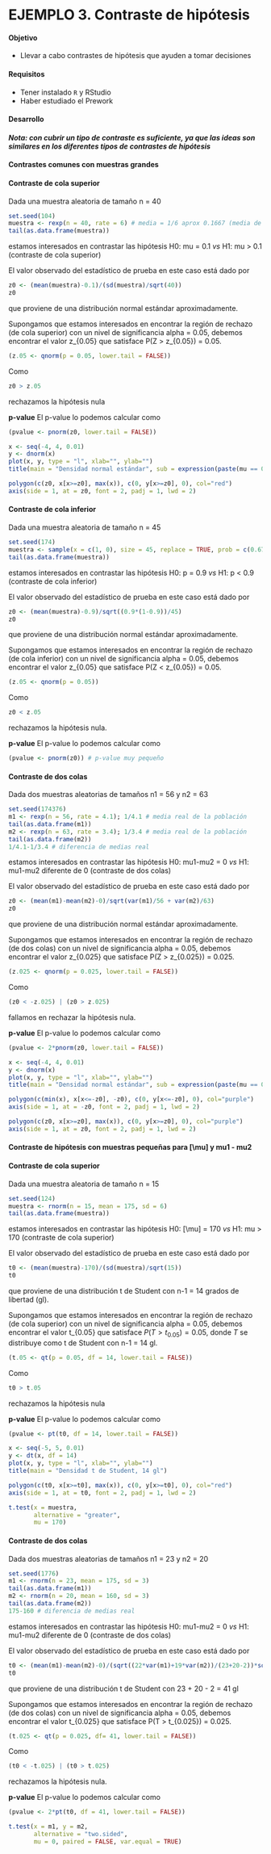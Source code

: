 # EJEMPLO 3. Contraste de hipótesis

#### Objetivo

- Llevar a cabo contrastes de hipótesis que ayuden a tomar decisiones

#### Requisitos

- Tener instalado `R` y RStudio
- Haber estudiado el Prework

#### Desarrollo

#### *Nota: con cubrir un tipo de contraste es suficiente, ya que las ideas son similares en los diferentes tipos de contrastes de hipótesis*

#### Contrastes comunes con muestras grandes

#### Contraste de cola superior

Dada una muestra aleatoria de tamaño n = 40

```R
set.seed(104)
muestra <- rexp(n = 40, rate = 6) # media = 1/6 aprox 0.1667 (media de la población)
tail(as.data.frame(muestra))
```

estamos interesados en contrastar las hipótesis H0: mu = 0.1 *vs* H1: mu > 0.1 (contraste de cola superior)

El valor observado del estadístico de prueba en este caso está dado por

```R
z0 <- (mean(muestra)-0.1)/(sd(muestra)/sqrt(40)) 
z0
```

que proviene de una distribución normal estándar aproximadamente.

Supongamos que estamos interesados en encontrar la región de rechazo (de cola superior) con un nivel de significancia alpha = 0.05, debemos encontrar el valor z_{0.05} que satisface P(Z > z_{0.05}) = 0.05.

```R
(z.05 <- qnorm(p = 0.05, lower.tail = FALSE))
```

Como

```R
z0 > z.05
```

rechazamos la hipótesis nula

**p-value** El p-value lo podemos calcular como 

```R
(pvalue <- pnorm(z0, lower.tail = FALSE))
```

```R
x <- seq(-4, 4, 0.01)
y <- dnorm(x)
plot(x, y, type = "l", xlab="", ylab="")
title(main = "Densidad normal estándar", sub = expression(paste(mu == 0, " y ", sigma == 1)))

polygon(c(z0, x[x>=z0], max(x)), c(0, y[x>=z0], 0), col="red")
axis(side = 1, at = z0, font = 2, padj = 1, lwd = 2)
```

#### Contraste de cola inferior

Dada una muestra aleatoria de tamaño n = 45

```R
set.seed(174)
muestra <- sample(x = c(1, 0), size = 45, replace = TRUE, prob = c(0.67, 0.33)); 0.67 # media real de la población
tail(as.data.frame(muestra))
```

estamos interesados en contrastar las hipótesis H0: p = 0.9 *vs* H1: p < 0.9 (contraste de cola inferior)

El valor observado del estadístico de prueba en este caso está dado por

```R
z0 <- (mean(muestra)-0.9)/sqrt((0.9*(1-0.9))/45)
z0
```

que proviene de una distribución normal estándar aproximadamente.

Supongamos que estamos interesados en encontrar la región de rechazo (de cola inferior) con un nivel de significancia alpha = 0.05, debemos encontrar el valor z_{0.05} que satisface P(Z < z_{0.05}) = 0.05.

```R
(z.05 <- qnorm(p = 0.05))
```

Como

```R
z0 < z.05
```

rechazamos la hipótesis nula.

**p-value** El p-value lo podemos calcular como 

```R
(pvalue <- pnorm(z0)) # p-value muy pequeño
```

#### Contraste de dos colas

Dada dos muestras aleatorias de tamaños n1 = 56 y n2 = 63

```R
set.seed(174376)
m1 <- rexp(n = 56, rate = 4.1); 1/4.1 # media real de la población
tail(as.data.frame(m1))
m2 <- rexp(n = 63, rate = 3.4); 1/3.4 # media real de la población
tail(as.data.frame(m2))
1/4.1-1/3.4 # diferencia de medias real
```

estamos interesados en contrastar las hipótesis H0: mu1-mu2 = 0 *vs* H1: mu1-mu2 diferente de 0 (contraste de dos colas)

El valor observado del estadístico de prueba en este caso está dado por

```R
z0 <- (mean(m1)-mean(m2)-0)/sqrt(var(m1)/56 + var(m2)/63)
z0
```

que proviene de una distribución normal estándar aproximadamente.

Supongamos que estamos interesados en encontrar la región de rechazo (de dos colas) con un nivel de significancia alpha = 0.05, debemos encontrar el valor z_{0.025} que satisface P(Z > z_{0.025}) = 0.025.

```R
(z.025 <- qnorm(p = 0.025, lower.tail = FALSE))
```

Como

```R
(z0 < -z.025) | (z0 > z.025)
```

fallamos en rechazar la hipótesis nula.

**p-value** El p-value lo podemos calcular como 

```R
(pvalue <- 2*pnorm(z0, lower.tail = FALSE))
```

```R
x <- seq(-4, 4, 0.01)
y <- dnorm(x)
plot(x, y, type = "l", xlab="", ylab="")
title(main = "Densidad normal estándar", sub = expression(paste(mu == 0, " y ", sigma == 1)))

polygon(c(min(x), x[x<=-z0], -z0), c(0, y[x<=-z0], 0), col="purple")
axis(side = 1, at = -z0, font = 2, padj = 1, lwd = 2)

polygon(c(z0, x[x>=z0], max(x)), c(0, y[x>=z0], 0), col="purple")
axis(side = 1, at = z0, font = 2, padj = 1, lwd = 2)
```

#### Contraste de hipótesis con muestras pequeñas para \[\mu\] y mu1 - mu2

#### Contraste de cola superior

Dada una muestra aleatoria de tamaño n = 15

```R
set.seed(124)
muestra <- rnorm(n = 15, mean = 175, sd = 6) 
tail(as.data.frame(muestra))
```

estamos interesados en contrastar las hipótesis H0: \[\mu\] = 170 *vs* H1: mu > 170 (contraste de cola superior)

El valor observado del estadístico de prueba en este caso está dado por

```R
t0 <- (mean(muestra)-170)/(sd(muestra)/sqrt(15)) 
t0
```

que proviene de una distribución t de Student con n-1 = 14 grados de libertad (gl).

Supongamos que estamos interesados en encontrar la región de rechazo (de cola superior) con un nivel de significancia alpha = 0.05, debemos encontrar el valor t_{0.05} que satisface $P(T > t_{0.05}) = 0.05$, donde $T$ se distribuye como t de Student con n-1 = 14 gl.

```R
(t.05 <- qt(p = 0.05, df = 14, lower.tail = FALSE))
```

Como

```R
t0 > t.05
```

rechazamos la hipótesis nula

**p-value** El p-value lo podemos calcular como 

```R
(pvalue <- pt(t0, df = 14, lower.tail = FALSE))
```

```R
x <- seq(-5, 5, 0.01)
y <- dt(x, df = 14)
plot(x, y, type = "l", xlab="", ylab="")
title(main = "Densidad t de Student, 14 gl")

polygon(c(t0, x[x>=t0], max(x)), c(0, y[x>=t0], 0), col="red")
axis(side = 1, at = t0, font = 2, padj = 1, lwd = 2)
```

```R
t.test(x = muestra,
       alternative = "greater",
       mu = 170)
```

#### Contraste de dos colas

Dada dos muestras aleatorias de tamaños n1 = 23 y n2 = 20

```R
set.seed(1776)
m1 <- rnorm(n = 23, mean = 175, sd = 3)
tail(as.data.frame(m1))
m2 <- rnorm(n = 20, mean = 160, sd = 3)
tail(as.data.frame(m2))
175-160 # diferencia de medias real
```

estamos interesados en contrastar las hipótesis H0: mu1-mu2 = 0 *vs* H1: mu1-mu2 diferente de 0 (contraste de dos colas)

El valor observado del estadístico de prueba en este caso está dado por

```R
t0 <- (mean(m1)-mean(m2)-0)/(sqrt((22*var(m1)+19*var(m2))/(23+20-2))*sqrt(1/23+1/20))
t0
```

que proviene de una distribución t de Student con 23 + 20 - 2 = 41 gl

Supongamos que estamos interesados en encontrar la región de rechazo (de dos colas) con un nivel de significancia alpha = 0.05, debemos encontrar el valor t_{0.025} que satisface P(T > t_{0.025}) = 0.025.

```R
(t.025 <- qt(p = 0.025, df= 41, lower.tail = FALSE))
```

Como

```R
(t0 < -t.025) | (t0 > t.025)
```

rechazamos la hipótesis nula.

**p-value** El p-value lo podemos calcular como 

```R
(pvalue <- 2*pt(t0, df = 41, lower.tail = FALSE))
```

```R
t.test(x = m1, y = m2,
       alternative = "two.sided",
       mu = 0, paired = FALSE, var.equal = TRUE)
```
